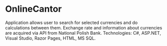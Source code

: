# OnlineCantor
Application allows user to search for selected currencies and do calculations between them. Exchange rate and information about currencies are acquired via API from National Polish Bank. 
Technologies: C#, ASP.NET, Visual Studio, Razor Pages, HTML, MS SQL.
